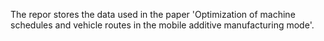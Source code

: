 The repor stores the data used in the paper 'Optimization of machine schedules and vehicle routes in the mobile additive manufacturing mode'.

